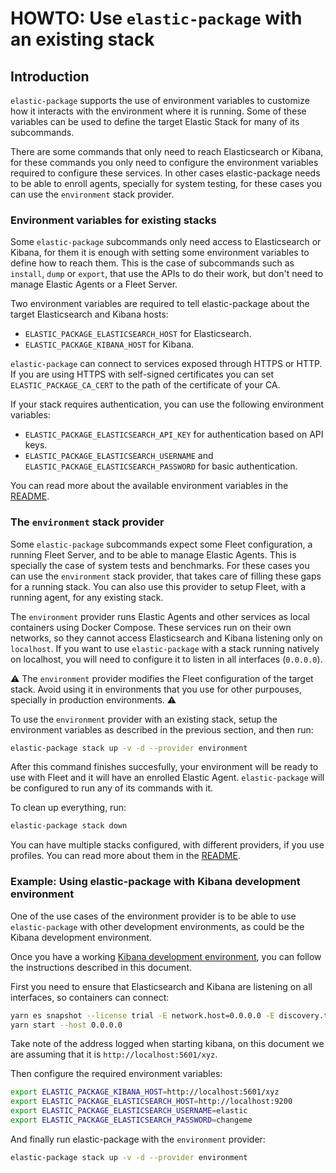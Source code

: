 # HOWTO: Use `elastic-package` with an existing stack


## Introduction

`elastic-package` supports the use of environment variables to customize how it
interacts with the environment where it is running. Some of these variables can
be used to define the target Elastic Stack for many of its subcommands.

There are some commands that only need to reach Elasticsearch or Kibana, for
these commands you only need to configure the environment variables required to
configure these services. In other cases elastic-package needs to be able to
enroll agents, specially for system testing, for these cases you can use
the `environment` stack provider.


### Environment variables for existing stacks

Some `elastic-package` subcommands only need access to Elasticsearch or Kibana,
for them it is enough with setting some environment variables to define how to
reach them.
This is the case of subcommands such as `install`, `dump` or `export`, that use
the APIs to do their work, but don't need to manage Elastic Agents or a Fleet
Server.

Two environment variables are required to tell elastic-package about the target
Elasticsearch and Kibana hosts:
- `ELASTIC_PACKAGE_ELASTICSEARCH_HOST` for Elasticsearch.
- `ELASTIC_PACKAGE_KIBANA_HOST` for Kibana.

`elastic-package` can connect to services exposed through HTTPS or HTTP. If you
are using HTTPS with self-signed certificates you can set
`ELASTIC_PACKAGE_CA_CERT` to the path of the certificate of your CA. 

If your stack requires authentication, you can use the following environment
variables:
- `ELASTIC_PACKAGE_ELASTICSEARCH_API_KEY` for authentication based on API keys.
- `ELASTIC_PACKAGE_ELASTICSEARCH_USERNAME` and
  `ELASTIC_PACKAGE_ELASTICSEARCH_PASSWORD` for basic authentication.

You can read more about the available environment variables in the [README](https://github.com/elastic/elastic-package/blob/main/README.md#useful-environment-variables).


### The `environment` stack provider

Some `elastic-package` subcommands expect some Fleet configuration, a running
Fleet Server, and to be able to manage Elastic Agents. This is specially the
case of system tests and benchmarks.
For these cases you can use the `environment` stack provider, that takes care of
filling these gaps for a running stack.
You can also use this provider to setup Fleet, with a running agent, for any
existing stack.

The `environment` provider runs Elastic Agents and other services as local
containers using Docker Compose. These services run on their own networks, so
they cannot access Elasticsearch and Kibana listening only on `localhost`.
If you want to use `elastic-package` with a stack running natively on localhost,
you will need to configure it to listen in all interfaces (`0.0.0.0`).

:warning: The `environment` provider modifies the Fleet configuration of the
target stack. Avoid using it in environments that you use for other purpouses,
specially in production environments. :warning:

To use the `environment` provider with an existing stack, setup the environment
variables as described in the previous section, and then run:
```sh
elastic-package stack up -v -d --provider environment
```

After this command finishes succesfully, your environment will be ready to use
with Fleet and it will have an enrolled Elastic Agent. `elastic-package` will be
configured to run any of its commands with it.

To clean up everything, run:
```sh
elastic-package stack down
```

You can have multiple stacks configured, with different providers, if you use
profiles. You can read more about them in the [README](https://github.com/elastic/elastic-package/blob/main/README.md#elastic-package-profiles-1).


### Example: Using elastic-package with Kibana development environment

One of the use cases of the environment provider is to be able to use
`elastic-package` with other development environments, as could be the Kibana
development environment.

Once you have a working [Kibana development environment](https://github.com/elastic/kibana/blob/main/CONTRIBUTING.md),
you can follow the instructions described in this document.

First you need to ensure that Elasticsearch and Kibana are listening on all
interfaces, so containers can connect:
```sh
yarn es snapshot --license trial -E network.host=0.0.0.0 -E discovery.type=single-node
yarn start --host 0.0.0.0
```

Take note of the address logged when starting kibana, on this document we are
assuming that it is `http://localhost:5601/xyz`.

Then configure the required environment variables:
```sh
export ELASTIC_PACKAGE_KIBANA_HOST=http://localhost:5601/xyz
export ELASTIC_PACKAGE_ELASTICSEARCH_HOST=http://localhost:9200
export ELASTIC_PACKAGE_ELASTICSEARCH_USERNAME=elastic
export ELASTIC_PACKAGE_ELASTICSEARCH_PASSWORD=changeme
```

And finally run elastic-package with the `environment` provider:
```sh
elastic-package stack up -v -d --provider environment
```
